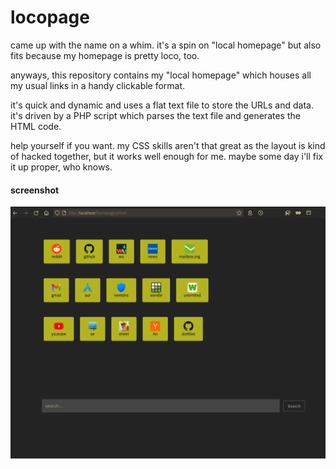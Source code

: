 # locopage

came up with the name on a whim. it's a spin on "local homepage" but also fits because my homepage is pretty loco, too. 

anyways, this repository contains my "local homepage" which houses all my usual links in a handy clickable format. 

it's quick and dynamic and uses a flat text file to store the URLs and data. it's driven by a PHP script which parses the text file and generates the HTML code.

help yourself if you want. my CSS skills aren't that great as the layout is kind of hacked together, but it works well enough for me. maybe some day i'll fix it up proper, who knows.


#### screenshot

![screenshot](./local-homepage.png)

